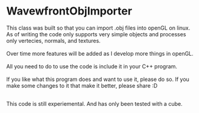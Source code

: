 # WavewfrontObjImporter
This class was built so that you can import .obj files into openGL on linux.<br>
As of writing the code only supports very simple objects and processes only vertecies, normals, and textures.<br><br>
Over time more features will be added as I develop more things in openGL.<br><br>
All you need to do to use the code is include it in your C++ program.<br><br>
If you like what this program does and want to use it, please do so. If you make some changes to it that make it better, please share :D
<br><br>
<p>
This code is still experiemental. And has only been tested with a cube.
</p>
